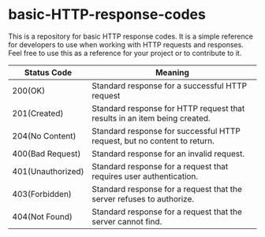 # basic-HTTP-response-codes

This is a repository for basic HTTP response codes. It is a simple reference for developers to use when working with HTTP requests and responses. Feel free to use this as a reference for your project or to contribute to it.


| Status Code | Meaning | 
|----------|----------|
|   200(OK)  |  Standard response for a successful HTTP request |
|   201(Created)  |   Standard response for HTTP request that results in an item being created. |
|   204(No Content)  |  Standard response for successful HTTP request, but no content to return. |
|   400(Bad Request)  |  Standard response for an invalid request. |
|   401(Unauthorized)  |  Standard response for a request that requires user authentication. |
|   403(Forbidden)  |  Standard response for a request that the server refuses to authorize. |
|   404(Not Found)  |  Standard response for a request that the server cannot find. |
